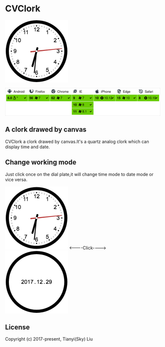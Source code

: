 # CVClork
![clork](./img/clork.png)

![browser](./img/browser.svg)

## A clork drawed by canvas
CVClork a clork drawed by canvas.It's a quartz analog clork which can display time and date.

## Change working mode
Just click once on the dial plate,it will change time mode to date mode or vice versa.             

![clork](./img/clork.png)  <----Click---->  ![clork](./img/date.png)

## License
Copyright (c) 2017-present, Tianyi(Sky) Liu
